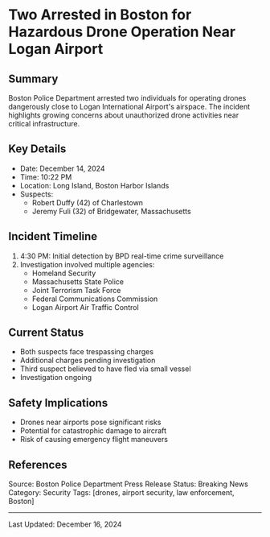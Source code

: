 # Two Arrested in Boston for Hazardous Drone Operation Near Logan Airport

## Summary
Boston Police Department arrested two individuals for operating drones dangerously close to Logan International Airport's airspace. The incident highlights growing concerns about unauthorized drone activities near critical infrastructure.

## Key Details
- Date: December 14, 2024
- Time: 10:22 PM
- Location: Long Island, Boston Harbor Islands
- Suspects: 
  - Robert Duffy (42) of Charlestown
  - Jeremy Fuli (32) of Bridgewater, Massachusetts

## Incident Timeline
1. 4:30 PM: Initial detection by BPD real-time crime surveillance
2. Investigation involved multiple agencies:
   - Homeland Security
   - Massachusetts State Police
   - Joint Terrorism Task Force
   - Federal Communications Commission
   - Logan Airport Air Traffic Control

## Current Status
- Both suspects face trespassing charges
- Additional charges pending investigation
- Third suspect believed to have fled via small vessel
- Investigation ongoing

## Safety Implications
- Drones near airports pose significant risks
- Potential for catastrophic damage to aircraft
- Risk of causing emergency flight maneuvers

## References
Source: Boston Police Department Press Release
Status: Breaking News
Category: Security
Tags: [drones, airport security, law enforcement, Boston]

---
Last Updated: December 16, 2024